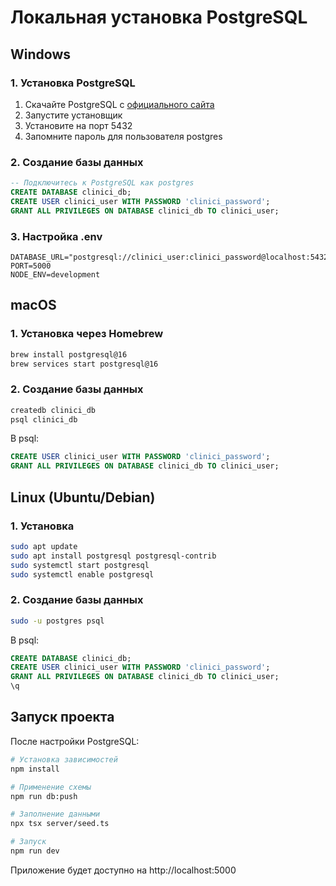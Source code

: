 # Локальная установка PostgreSQL

## Windows

### 1. Установка PostgreSQL
1. Скачайте PostgreSQL с [официального сайта](https://www.postgresql.org/download/windows/)
2. Запустите установщик
3. Установите на порт 5432
4. Запомните пароль для пользователя postgres

### 2. Создание базы данных
```sql
-- Подключитесь к PostgreSQL как postgres
CREATE DATABASE clinici_db;
CREATE USER clinici_user WITH PASSWORD 'clinici_password';
GRANT ALL PRIVILEGES ON DATABASE clinici_db TO clinici_user;
```

### 3. Настройка .env
```env
DATABASE_URL="postgresql://clinici_user:clinici_password@localhost:5432/clinici_db"
PORT=5000
NODE_ENV=development
```

## macOS

### 1. Установка через Homebrew
```bash
brew install postgresql@16
brew services start postgresql@16
```

### 2. Создание базы данных
```bash
createdb clinici_db
psql clinici_db
```

В psql:
```sql
CREATE USER clinici_user WITH PASSWORD 'clinici_password';
GRANT ALL PRIVILEGES ON DATABASE clinici_db TO clinici_user;
```

## Linux (Ubuntu/Debian)

### 1. Установка
```bash
sudo apt update
sudo apt install postgresql postgresql-contrib
sudo systemctl start postgresql
sudo systemctl enable postgresql
```

### 2. Создание базы данных
```bash
sudo -u postgres psql
```

В psql:
```sql
CREATE DATABASE clinici_db;
CREATE USER clinici_user WITH PASSWORD 'clinici_password';
GRANT ALL PRIVILEGES ON DATABASE clinici_db TO clinici_user;
\q
```

## Запуск проекта

После настройки PostgreSQL:

```bash
# Установка зависимостей
npm install

# Применение схемы
npm run db:push

# Заполнение данными
npx tsx server/seed.ts

# Запуск
npm run dev
```

Приложение будет доступно на http://localhost:5000
